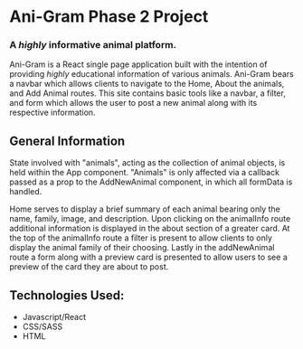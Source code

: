 # Ani-Gram Phase 2 Project

###    A *highly* informative animal platform.

Ani-Gram is a React single page application built with the intention of providing *highly* educational information of various animals. Ani-Gram bears a navbar which allows clients to navigate to the Home, About the animals, and Add Animal routes. This site contains basic tools like a navbar, a filter, and form which allows the user to post a new animal along with its respective information. 

## General Information

State involved with "animals", acting as the collection of animal objects, is held within the App component. "Animals" is only affected via a callback passed as a prop to the AddNewAnimal component, in which all formData is handled. 

Home serves to display a brief summary of each animal bearing only the name, family, image, and description. Upon clicking on the animalInfo route additional information is displayed in the about section of a greater card. At the top of the animalInfo route a filter is present to allow clients to only display the animal family of their choosing. Lastly in the addNewAnimal route a form along with a preview card is presented to allow users to see a preview of the card they are about to post. 

## Technologies Used:

* Javascript/React
* CSS/SASS
* HTML
